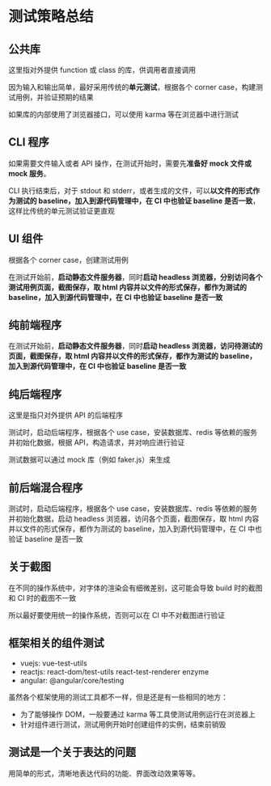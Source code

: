 # 测试策略总结

## 公共库

这里指对外提供 function 或 class 的库，供调用者直接调用

因为输入和输出简单，最好采用传统的**单元测试**，根据各个 corner case，构建测试用例，并验证预期的结果

如果库的内部使用了浏览器接口，可以使用 karma 等在浏览器中进行测试

## CLI 程序

如果需要文件输入或者 API 操作，在测试开始时，需要先**准备好 mock 文件或 mock 服务**。

CLI 执行结束后，对于 stdout 和 stderr，或者生成的文件，可以**以文件的形式作为测试的 baseline，加入到源代码管理中，在 CI 中也验证 baseline 是否一致**，这样比传统的单元测试验证更直观

## UI 组件

根据各个 corner case，创建测试用例

在测试开始前，**启动静态文件服务器**，同时**启动 headless 浏览器，分别访问各个测试用例页面，截图保存，取 html 内容并以文件的形式保存，都作为测试的 baseline，加入到源代码管理中，在 CI 中也验证 baseline 是否一致**

## 纯前端程序

在测试开始前，**启动静态文件服务器**，同时**启动 headless 浏览器，访问待测试的页面，截图保存，取 html 内容并以文件的形式保存，都作为测试的 baseline，加入到源代码管理中，在 CI 中也验证 baseline 是否一致**

## 纯后端程序

这里是指只对外提供 API 的后端程序

测试时，启动后端程序，根据各个 use case，安装数据库、redis 等依赖的服务并初始化数据，根据 API，构造请求，并对响应进行验证

测试数据可以通过 mock 库（例如 faker.js）来生成

## 前后端混合程序

测试时，启动后端程序，根据各个 use case，安装数据库、redis 等依赖的服务并初始化数据，启动 headless 浏览器，访问各个页面，截图保存，取 html 内容并以文件的形式保存，都作为测试的 baseline，加入到源代码管理中，在 CI 中也验证 baseline 是否一致

## 关于截图

在不同的操作系统中，对字体的渲染会有细微差别，这可能会导致 build 时的截图和 CI 时的截图不一致

所以最好要使用统一的操作系统，否则可以在 CI 中不对截图进行验证

## 框架相关的组件测试

+ vuejs: vue-test-utils
+ reactjs: react-dom/test-utils react-test-renderer enzyme
+ angular: @angular/core/testing

虽然各个框架使用的测试工具都不一样，但是还是有一些相同的地方：

+ 为了能够操作 DOM，一般要通过 karma 等工具使测试用例运行在浏览器上
+ 针对组件进行测试，测试用例开始时创建组件的实例，结束前销毁

## **测试**是一个关于**表达**的问题

用简单的形式，清晰地表达代码的功能、界面改动效果等等。
